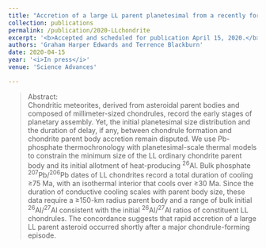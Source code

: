 ```yaml
---
title: "Accretion of a large LL parent planetesimal from a recently formed chondrule population"
collection: publications
permalink: /publication/2020-LLchondrite
excerpt: '<b>Accepted and scheduled for publication April 15, 2020.</b><br>LL chondrite cooling histories require a ≥150-km parent body and accretion concurrent with LL chondrule formation.'
authors: 'Graham Harper Edwards and Terrence Blackburn'
date: 2020-04-15
year: '<i>In press</i>'
venue: 'Science Advances'

---
```


>Abstract: <br/>Chondritic meteorites, derived from asteroidal parent bodies and composed of millimeter-sized chondrules, record the early stages of planetary assembly. Yet, the initial planetesimal size distribution and the duration of delay, if any, between chondrule formation and chondrite parent body accretion remain disputed. We use Pb-phosphate thermochronology with planetesimal-scale thermal models to constrain the minimum size of the LL ordinary chondrite parent body and its initial allotment of heat-producing <sup>26</sup>Al. Bulk phosphate <sup>207</sup>Pb/<sup>206</sup>Pb dates of LL chondrites record a total duration of cooling ≥75 Ma, with an isothermal interior that cools over ≥30 Ma. Since the duration of conductive cooling scales with parent body size, these data require a ≥150-km radius parent body and a range of bulk initial <sup>26</sup>Al/<sup>27</sup>Al consistent with the initial <sup>26</sup>Al/<sup>27</sup>Al ratios of constituent LL chondrules. The concordance suggests that rapid accretion of a large LL parent asteroid occurred shortly after a major chondrule-forming episode.
